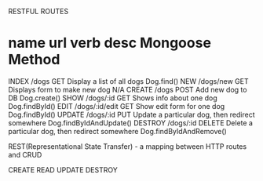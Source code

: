 RESTFUL ROUTES

name         url                verb        desc                                                Mongoose Method
===================================================================================================================
INDEX       /dogs               GET         Display a list of all dogs                          Dog.find()
NEW         /dogs/new           GET         Displays form to make new dog                       N/A
CREATE      /dogs               POST        Add new dog to DB                                   Dog.create()
SHOW        /dogs/:id           GET         Shows info about one dog                            Dog.findById()
EDIT        /dogs/:id/edit      GET         Show edit form for one dog                          Dog.findById()
UPDATE      /dogs/:id           PUT         Update a particular dog, then redirect somewhere    Dog.findByIdAndUpdate()
DESTROY     /dogs/:id           DELETE      Delete a particular dog, then redirect somewhere    Dog.findByIdAndRemove()


REST(Representational State Transfer) - a mapping between HTTP routes and CRUD

CREATE
READ
UPDATE
DESTROY


